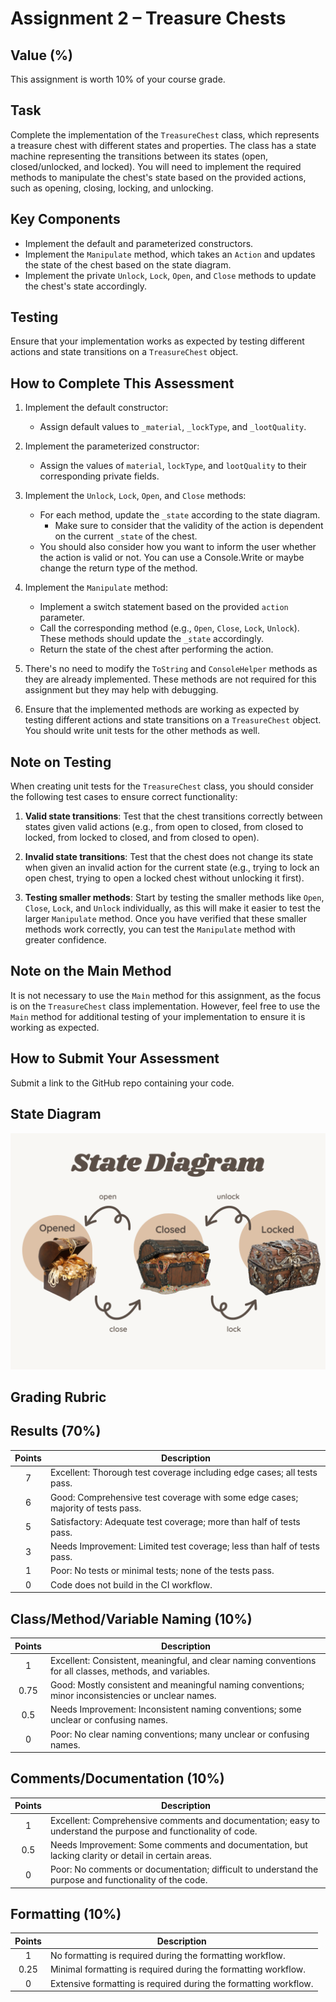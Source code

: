 # Assignment 2 – Treasure Chests

## Value (%)

This assignment is worth 10% of your course grade.

## Task

Complete the implementation of the `TreasureChest` class, which represents a treasure chest with different states and properties. The class has a state machine representing the transitions between its states (open, closed/unlocked, and locked). You will need to implement the required methods to manipulate the chest's state based on the provided actions, such as opening, closing, locking, and unlocking.

## Key Components

- Implement the default and parameterized constructors.
- Implement the `Manipulate` method, which takes an `Action` and updates the state of the chest based on the state diagram.
- Implement the private `Unlock`, `Lock`, `Open`, and `Close` methods to update the chest's state accordingly.

## Testing

Ensure that your implementation works as expected by testing different actions and state transitions on a `TreasureChest` object.

## How to Complete This Assessment

1. Implement the default constructor:
   - Assign default values to `_material`, `_lockType`, and `_lootQuality`.

2. Implement the parameterized constructor:
   - Assign the values of `material`, `lockType`, and `lootQuality` to their corresponding private fields.

3. Implement the `Unlock`, `Lock`, `Open`, and `Close` methods:
   - For each method, update the `_state` according to the state diagram.
     - Make sure to consider that the validity of the action is dependent on the current `_state` of the chest.
   - You should also consider how you want to inform the user whether the action is valid or not. You can use a Console.Write or maybe change the return type of the method.

4. Implement the `Manipulate` method:
   - Implement a switch statement based on the provided `action` parameter.
   - Call the corresponding method (e.g., `Open`, `Close`, `Lock`, `Unlock`). These methods should update the `_state` accordingly.
   - Return the state of the chest after performing the action.

5. There's no need to modify the `ToString` and `ConsoleHelper` methods as they are already implemented. These methods are not required for this assignment but they may help with debugging.

6. Ensure that the implemented methods are working as expected by testing different actions and state transitions on a `TreasureChest` object. You should write unit tests for the other methods as well.

## Note on Testing

When creating unit tests for the `TreasureChest` class, you should consider the following test cases to ensure correct functionality:

1. **Valid state transitions**: Test that the chest transitions correctly between states given valid actions (e.g., from open to closed, from closed to locked, from locked to closed, and from closed to open).

2. **Invalid state transitions**: Test that the chest does not change its state when given an invalid action for the current state (e.g., trying to lock an open chest, trying to open a locked chest without unlocking it first).

3. **Testing smaller methods**: Start by testing the smaller methods like `Open`, `Close`, `Lock`, and `Unlock` individually, as this will make it easier to test the larger `Manipulate` method. Once you have verified that these smaller methods work correctly, you can test the `Manipulate` method with greater confidence.

## Note on the Main Method

It is not necessary to use the `Main` method for this assignment, as the focus is on the `TreasureChest` class implementation. However, feel free to use the `Main` method for additional testing of your implementation to ensure it is working as expected.

## How to Submit Your Assessment

Submit a link to the GitHub repo containing your code.

## State Diagram

![State Diagram](Rebeccas-state-diagram.png)

## Grading Rubric

## Results (70%)

| Points | Description                                                                     |
| :----: | ------------------------------------------------------------------------------- |
|   7    | Excellent: Thorough test coverage including edge cases; all tests pass.         |
|   6    | Good: Comprehensive test coverage with some edge cases; majority of tests pass. |
|   5    | Satisfactory: Adequate test coverage; more than half of tests pass.             |
|   3    | Needs Improvement: Limited test coverage; less than half of tests pass.         |
|   1    | Poor: No tests or minimal tests; none of the tests pass.                        |
|   0    | Code does not build in the CI workflow.                                         |

## Class/Method/Variable Naming (10%)

| Points | Description                                                                                              |
| :----: | -------------------------------------------------------------------------------------------------------- |
|   1    | Excellent: Consistent, meaningful, and clear naming conventions for all classes, methods, and variables. |
|  0.75  | Good: Mostly consistent and meaningful naming conventions; minor inconsistencies or unclear names.       |
|  0.5   | Needs Improvement: Inconsistent naming conventions; some unclear or confusing names.                     |
|   0    | Poor: No clear naming conventions; many unclear or confusing names.                                      |

## Comments/Documentation (10%)

| Points | Description                                                                                                    |
| :----: | -------------------------------------------------------------------------------------------------------------- |
|   1    | Excellent: Comprehensive comments and documentation; easy to understand the purpose and functionality of code. |
|  0.5   | Needs Improvement: Some comments and documentation, but lacking clarity or detail in certain areas.            |
|   0    | Poor: No comments or documentation; difficult to understand the purpose and functionality of the code.         |

## Formatting (10%)

| Points | Description                                                      |
| :----: | ---------------------------------------------------------------- |
|   1    | No formatting is required during the formatting workflow.        |
|  0.25  | Minimal formatting is required during the formatting workflow.   |
|   0    | Extensive formatting is required during the formatting workflow. |
